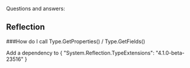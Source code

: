 

Questions and answers:


## Reflection

###How do I call Type.GetProperties() / Type.GetFields()

Add a dependency to {
	"System.Reflection.TypeExtensions": "4.1.0-beta-23516"
} 